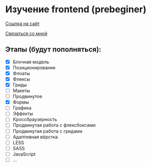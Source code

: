 # Изучение frontend (prebeginer)

[Ссылка на сайт](http://109.196.164.27/)

[Связаться со мной](https://t.me/simmetr "Telegram")

## Этапы (будут пополняться):
- [x]  Блочная модель
- [x] Позиционирование
- [x] Флоаты
- [x] Флексы
- [x] Гриды
- [ ] Макеты
- [ ] Продвинутое
- [x] Формы
- [ ] Графика
- [ ] Эффекты
- [ ] Кроссбраузерность
- [ ] Продвинутая работа с флексбоксами
- [ ] Продвинутая работа с гридами
- [ ] Адаптивная вёрстка
- [ ] LESS
- [ ] SASS
- [ ] JavaScript
- [ ] ...
